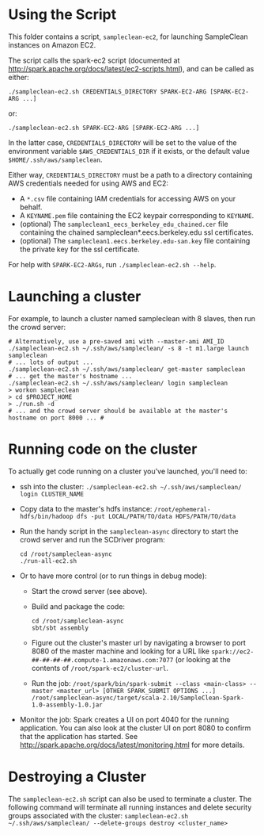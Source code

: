 Using the Script
================

This folder contains a script, `sampleclean-ec2`, for launching SampleClean
instances on Amazon EC2.

The script calls the spark-ec2 script (documented at
http://spark.apache.org/docs/latest/ec2-scripts.html), and can be called as
either:

```shell
./sampleclean-ec2.sh CREDENTIALS_DIRECTORY SPARK-EC2-ARG [SPARK-EC2-ARG ...]
```

or:

```shell
./sampleclean-ec2.sh SPARK-EC2-ARG [SPARK-EC2-ARG ...]
```

In the latter case, `CREDENTIALS_DIRECTORY` will be set to the value of the
environment variable `$AWS_CREDENTIALS_DIR` if it exists, or the default value
`$HOME/.ssh/aws/sampleclean`.

Either way, `CREDENTIALS_DIRECTORY` must be a path to a directory containing AWS
credentials needed for using AWS and EC2:

* A `*.csv` file containing IAM credentials for accessing AWS on your behalf.
* A `KEYNAME.pem` file containing the EC2 keypair corresponding to `KEYNAME`.
* (optional) The `sampleclean1_eecs_berkeley_edu_chained.cer` file containing
  the chained sampleclean*.eecs.berkeley.edu ssl certificates.
* (optional) The `sampleclean1.eecs.berkeley.edu-san.key` file containing the
  private key for the ssl certificate.

For help with `SPARK-EC2-ARGs`, run `./sampleclean-ec2.sh --help`.


Launching a cluster
===================

For example, to launch a cluster named sampleclean with 8 slaves, then run the
crowd server:
```shell
# Alternatively, use a pre-saved ami with --master-ami AMI_ID
./sampleclean-ec2.sh ~/.ssh/aws/sampleclean/ -s 8 -t m1.large launch sampleclean
# ... lots of output ...
./sampleclean-ec2.sh ~/.ssh/aws/sampleclean/ get-master sampleclean
# ... get the master's hostname ...
./sampleclean-ec2.sh ~/.ssh/aws/sampleclean/ login sampleclean
> workon sampleclean
> cd $PROJECT_HOME
> ./run.sh -d
# ... and the crowd server should be available at the master's hostname on port 8000 ... #
```

Running code on the cluster
===========================

To actually get code running on a cluster you've launched, you'll need to:

* ssh into the cluster:
  `./sampleclean-ec2.sh ~/.ssh/aws/sampleclean/ login CLUSTER_NAME`

* Copy data to the master's hdfs instance:
  `/root/ephemeral-hdfs/bin/hadoop dfs -put LOCAL/PATH/TO/data HDFS/PATH/TO/data`

* Run the handy script in the `sampleclean-async` directory to start the crowd
  server and run the SCDriver program:
  ```shell
  cd /root/sampleclean-async
  ./run-all-ec2.sh
  ```

* Or to have more control (or to run things in debug mode):
  * Start the crowd server (see above).

  * Build and package the code:
    ```shell
    cd /root/sampleclean-async
    sbt/sbt assembly
    ```

  * Figure out the cluster's master url by navigating a browser to port 8080
    of the master machine and looking for a URL like
    `spark://ec2-##-##-##-##.compute-1.amazonaws.com:7077` (or looking at the
    contents of `/root/spark-ec2/cluster-url`.

  * Run the job:
    `/root/spark/bin/spark-submit --class <main-class> --master <master_url>
    [OTHER SPARK_SUBMIT OPTIONS ...]
    /root/sampleclean-async/target/scala-2.10/SampleClean-Spark-1.0-assembly-1.0.jar`

* Monitor the job: Spark creates a UI on port 4040 for the running application.
  You can also look at the cluster UI on port 8080 to confirm that the
  application has started. See
  http://spark.apache.org/docs/latest/monitoring.html for more details.

Destroying a Cluster
====================
The `sampleclean-ec2.sh` script can also be used to terminate a cluster. The following
command will terminate all running instances and delete security groups associated with
the cluster:
`sampleclean-ec2.sh ~/.ssh/aws/sampleclean/ --delete-groups destroy <cluster_name>`

